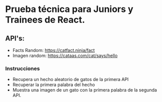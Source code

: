 # Prueba técnica para Juniors y Trainees de React.

## API's:

- Facts Random: https://catfact.ninja/fact
- Imagen random: https://cataas.com/cat/says/hello

### Instrucciones

- Recupera un hecho aleatorio de gatos de la primera API
- Recuperar la primera palabra del hecho
- Muestra una imagen de un gato con la primera palabra de la segunda API.
